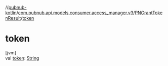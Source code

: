//[pubnub-kotlin](../../../index.md)/[com.pubnub.api.models.consumer.access_manager.v3](../index.md)/[PNGrantTokenResult](index.md)/[token](token.md)

# token

[jvm]\
val [token](token.md): [String](https://kotlinlang.org/api/latest/jvm/stdlib/kotlin/-string/index.html)
